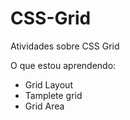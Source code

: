 # CSS-Grid
Atividades sobre CSS Grid

O que estou aprendendo:
 - Grid Layout 
 - Tamplete grid
 - Grid Area
